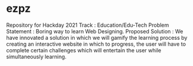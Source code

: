# ezpz
Repository for Hackday 2021
Track : Education/Edu-Tech
Problem Statement : Boring way to learn Web Designing.
Proposed Solution : We have innovated a solution in which we will gamify the learning process by creating an interactive website in which to progress, the user will have to complete certain challenges which will entertain the user while simultaneously learning.
